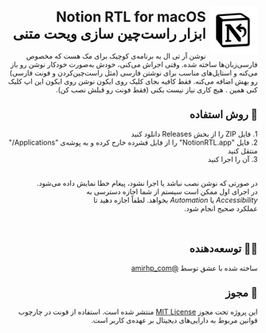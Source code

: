 <p style="direction: rtl;float: right;margin: 2.2rem 0 0 0.5rem !important;"><img src="notion-rtl.png" width="96"></p>

<h1 id="title" style="direction: rtl;">Notion RTL for macOS<br>ابزار راست‌چین‌ سازی ویحت متنی</h1>



<p style="direction: rtl;">نوشن آر‌ تی‌ ال یه برنامه‌ی کوچیک برای مک هست که مخصوص فارسی‌زبان‌ها ساخته شده. وقتی اجراش می‌کنی، خودش به‌صورت خودکار نوشن رو باز می‌کنه و استایل‌های مناسب برای نوشتن فارسی (مثل راست‌چین‌کردن و فونت فارسی) رو بهش اضافه می‌کنه. فقط کافیه بجای کلیک روی ایکون نوشن روی ایکون این اپ کلیک کنی همین . هیچ کاری نیاز نیست بکنی (فقط فونت رو قبلش نصب کن).</p>

<h2 id="how-to-use" style="direction: rtl;">🔧 روش استفاده</h2>
<div dir="rtl" style="white-space: break-spaces;">1. فایل ZIP را از بخش Releases دانلود کنید
2. فایل "NotionRTL.app" را از فایل فشرده خارج کرده و به پوشه‌ی "Applications/" منتقل کنید
3. آن را اجرا کنید

در صورتی که نوشن نصب نباشد یا اجرا نشود، پیغام خطا نمایش داده می‌شود.
در اجرای اول ممکن است سیستم از شما اجازه دسترسی به *Accessibility* یا *Automation* بخواهد. لطفاً اجازه دهید تا عملکرد صحیح انجام شود.

</div>

<h2 id="dev" style="direction: rtl;">🙋‍♂️ توسعه‌دهنده</h2>

<p style="direction: rtl;">ساخته شده با عشق توسط <a href="https://github.com/amirhp-com">@amirhp_com</a></p>

<h2 id="license" style="direction: rtl;">📎 مجوز</h2>

<p style="direction: rtl;">این پروژه تحت مجوز <a href="LICENSE">MIT License</a> منتشر شده است.
استفاده از فونت‌ در چارچوب قوانین مربوط به دارایی‌های دیجیتال بر عهده‌ی کاربر است.</p>
